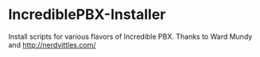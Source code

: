 # IncrediblePBX-Installer
Install scripts for various flavors of Incredible PBX. Thanks to Ward Mundy and http://nerdvittles.com/

